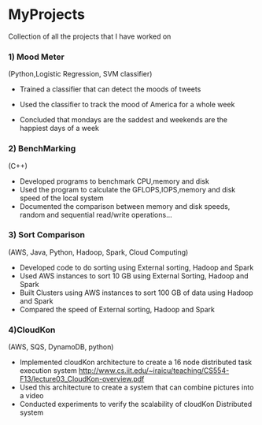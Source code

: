 # MyProjects

Collection of all the projects that I have worked on



### 1) Mood Meter

(Python,Logistic Regression, SVM classifier)
- Trained a classifier that can detect the moods of tweets

- Used the classifier to track the mood of America for a whole week
 
- Concluded that mondays are the saddest and weekends are the happiest days of a week

### 2) BenchMarking
(C++)
- Developed programs to benchmark CPU,memory and disk
- Used the program to calculate the GFLOPS,IOPS,memory and disk speed of the local system
- Documented the comparison between memory and disk speeds, random and sequential read/write operations...

### 3) Sort Comparison
(AWS, Java, Python, Hadoop, Spark, Cloud Computing)
- Developed code to do sorting using External sorting, Hadoop and Spark
- Used AWS instances to sort 10 GB using External Sorting, Hadoop and Spark
- Built Clusters using AWS instances to sort 100 GB of data using Hadoop and Spark
- Compared the speed of External sorting, Hadoop and Spark

### 4)CloudKon
(AWS, SQS, DynamoDB, python)
- Implemented cloudKon architecture to create a 16 node distributed task execution system 
http://www.cs.iit.edu/~iraicu/teaching/CS554-F13/lecture03_CloudKon-overview.pdf
- Used this architecture to create a system that can combine pictures into a video
- Conducted experiments to verify the scalability of cloudKon Distributed system



